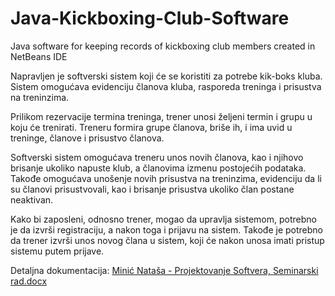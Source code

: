 # Java-Kickboxing-Club-Software
Java software for keeping records of kickboxing club members created in NetBeans IDE

Napravljen je softverski sistem koji će se koristiti za potrebe kik-boks kluba. Sistem omogućava evidenciju članova kluba, rasporeda treninga i prisustva na treninzima. 

Prilikom rezervacije termina treninga, trener unosi željeni termin i grupu u koju će trenirati. Treneru formira grupe članova, briše ih, i ima uvid u treninge, članove i prisustvo članova.

Softverski sistem omogućava treneru unos novih članova, kao i  njihovo brisanje ukoliko napuste klub, a članovima izmenu postojećih podataka. Takođe omogućava unošenje novih prisustva na treninzima, evidenciju da li su članovi prisustvovali, kao i brisanje prisustva ukoliko član postane neaktivan. 

Kako bi zaposleni, odnosno trener, mogao da upravlja sistemom, potrebno je da izvrši registraciju, a nakon toga i prijavu na sistem. Takođe je potrebno da trener izvrši unos novog člana u sistem, koji će nakon unosa imati pristup sistemu putem prijave. 

Detaljna dokumentacija: [Minić Nataša - Projektovanje Softvera, Seminarski rad.docx](https://github.com/nminic/Java-Kickboxing-Club-Software/files/9901880/Minic.Natasa.-.Projektovanje.Softvera.Seminarski.rad.docx)
